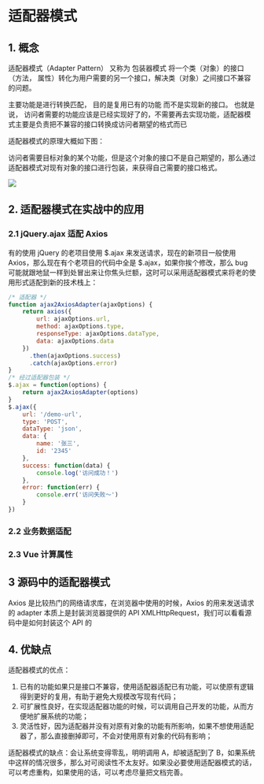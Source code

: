 # 适配器模式

## 1. 概念
适配器模式（Adapter Pattern） 又称为 包装器模式 将一个类（对象）的接口（方法， 属性）转化为用户需要的另一个接口，解决类（对象）之间接口不兼容的问题。


主要功能是进行转换匹配， 目的是复用已有的功能 而不是实现新的接口。 也就是说， 访问者需要的功能应该是已经实现好了的，不需要再去实现功能，适配器模式主要是负责把不兼容的接口转换成访问者期望的格式而已


适配器模式的原理大概如下图：

访问者需要目标对象的某个功能，但是这个对象的接口不是自己期望的，那么通过适配器模式对现有对象的接口进行包装，来获得自己需要的接口格式。

<img src="https://cdn.nlark.com/yuque/0/2019/jpeg/140909/1573966754468-51584bad-9713-44fd-beaa-cfe2d05f11c8.jpeg?x-oss-process=image%2Fresize%2Cw_746">


## 2. 适配器模式在实战中的应用

### 2.1 jQuery.ajax 适配 Axios

有的使用 jQuery 的老项目使用 $.ajax 来发送请求，现在的新项目一般使用 Axios，那么现在有个老项目的代码中全是 $.ajax，如果你挨个修改，那么 bug 可能就跟地鼠一样到处冒出来让你焦头烂额，这时可以采用适配器模式来将老的使用形式适配到新的技术栈上：

```js
/* 适配器 */
function ajax2AxiosAdapter(ajaxOptions) {
    return axios({
        url: ajaxOptions.url,
        method: ajaxOptions.type,
        responseType: ajaxOptions.dataType,
        data: ajaxOptions.data
    })
      .then(ajaxOptions.success)
      .catch(ajaxOptions.error)
}
/* 经过适配器包装 */
$.ajax = function(options) {
    return ajax2AxiosAdapter(options)
}
$.ajax({
    url: '/demo-url',
    type: 'POST',
    dataType: 'json',
    data: {
        name: '张三',
        id: '2345'
    },
    success: function(data) {
        console.log('访问成功！')
    },
    error: function(err) {
        console.err('访问失败～')
    }
})
```


### 2.2 业务数据适配

### 2.3 Vue 计算属性

## 3 源码中的适配器模式

Axios 是比较热门的网络请求库，在浏览器中使用的时候，Axios 的用来发送请求的 adapter 本质上是封装浏览器提供的 API XMLHttpRequest，我们可以看看源码中是如何封装这个 API 的


## 4.  优缺点

适配器模式的优点：
1. 已有的功能如果只是接口不兼容，使用适配器适配已有功能，可以使原有逻辑得到更好的复用，有助于避免大规模改写现有代码；
2. 可扩展性良好，在实现适配器功能的时候，可以调用自己开发的功能，从而方便地扩展系统的功能；
3. 灵活性好，因为适配器并没有对原有对象的功能有所影响，如果不想使用适配器了，那么直接删掉即可，不会对使用原有对象的代码有影响；


适配器模式的缺点：会让系统变得零乱，明明调用 A，却被适配到了 B，如果系统中这样的情况很多，那么对可阅读性不太友好。如果没必要使用适配器模式的话，可以考虑重构，如果使用的话，可以考虑尽量把文档完善。